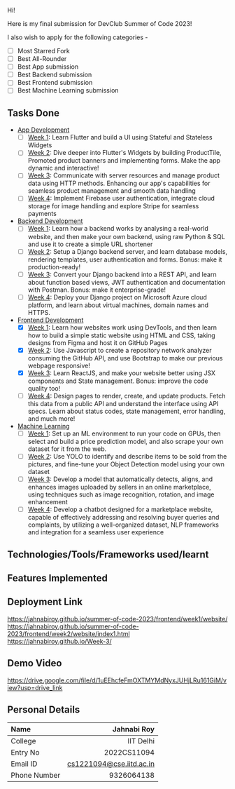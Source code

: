 Hi!

Here is my final submission for DevClub Summer of Code 2023!

I also wish to apply for the following categories - 
<!-- Write [x] in place of [ ] to mark it -->
<!-- Create separate PRs for each category -->
<!-- Make sure the branch matches what you choose here -->

- [ ] Most Starred Fork
- [ ] Best All-Rounder
- [ ] Best App submission
- [ ] Best Backend submission
- [ ] Best Frontend submission
- [ ] Best Machine Learning submission

## Tasks Done
<!-- Write [x] in place of [ ] to mark it as done -->
<!-- Make sure to write about the **BONUS**, if you attempted that too! -->

- [App Development](app)
  - [ ] [Week 1](app/week1): Learn Flutter and build a UI using Stateful and Stateless Widgets
  - [ ] [Week 2](app/week2): Dive deeper into Flutter's Widgets by building ProductTile, Promoted product banners and implementing forms. Make the app dynamic and interactive!
  - [ ] [Week 3](app/week3): Communicate with server resources and manage product data using HTTP methods. Enhancing our app's capabilities for seamless product management and smooth data handling
  - [ ] [Week 4](app/week4): Implement Firebase user authentication, integrate cloud storage for image handling and explore Stripe for seamless payments
- [Backend Development](backend)
  - [ ] [Week 1](backend/week1): Learn how a backend works by analysing a real-world website, and then make your own backend, using raw Python & SQL and use it to create a simple URL shortener
  - [ ] [Week 2](backend/week2): Setup a Django backend server, and learn database models, rendering templates, user authentication and forms. Bonus: make it production-ready!
  - [ ] [Week 3](backend/week3): Convert your Django backend into a REST API, and learn about function based views, JWT authentication and documentation with Postman. Bonus: make it enterprise-grade!
  - [ ] [Week 4](backend/week4): Deploy your Django project on Microsoft Azure cloud platform, and learn about virtual machines, domain names and HTTPS.
- [Frontend Development](frontend)
  - [x] [Week 1](frontend/week1): Learn how websites work using DevTools, and then learn how to build a simple static website using HTML and CSS, taking designs from Figma and host it on GitHub Pages
  - [x] [Week 2](frontend/week2): Use Javascript to create a repository network analyzer consuming the GitHub API, and use Bootstrap to make our previous webpage responsive!
  - [x] [Week 3](frontend/week3): Learn ReactJS, and make your website better using JSX components and State management. Bonus: improve the code quality too!
  - [ ] [Week 4](frontend/week4): Design pages to render, create, and update products. Fetch this data from a public API and understand the interface using API specs. Learn about status codes, state management, error handling, and much more! 
- [Machine Learning](machine-learning)
  - [ ] [Week 1](machine-learning/week1): Set up an ML environment to run your code on GPUs, then select and build a price prediction model, and also scrape your own dataset for it from the web.
  - [ ] [Week 2](machine-learning/week2): Use YOLO to identify and describe items to be sold from the pictures, and fine-tune your Object Detection model using your own dataset
  - [ ] [Week 3](machine-learning/week3): Develop a model that automatically detects, aligns, and enhances images uploaded by sellers in an online marketplace, using techniques such as image recognition, rotation, and image enhancement
  - [ ] [Week 4](machine-learning/week4): Develop a chatbot designed for a marketplace website, capable of effectively addressing and resolving buyer queries and complaints, by utilizing a well-organized dataset, NLP frameworks and integration for a seamless user experience 

## Technologies/Tools/Frameworks used/learnt
<!-- Talk about what all you have learn through this journey, and feel free to also include sources you learnt from -->

## Features Implemented
<!-- Talk about the features you have implemented in these tasks, and how each is useful to the end user -->

## Deployment Link
<!-- For app, build the apk/appbundle and add it in `releases` section of your GitHub Fork -->
<!-- For frontend, give link to the deployed .github.io links -->
https://jahnabiroy.github.io/summer-of-code-2023/frontend/week1/website/
https://jahnabiroy.github.io/summer-of-code-2023/frontend/week2/website/index1.html
https://jahnabiroy.github.io/Week-3/
<!-- For backend, give link to the deployed server, as well as the link to the documentation -->
<!-- For machine learning, give link to the notebooks, and if you were able to deploy then the link to the demo -->

## Demo Video
<!-- Make a short demo video showing what you've made over the summer -->
<!-- Make a youtube video and share the link here! -->
<!-- You can use any screen recording software or video editor like Kinemaster -->
https://drive.google.com/file/d/1uEEhcfeFmOXTMYMdNyxJUHjLRu161GiM/view?usp=drive_link

## Personal Details
| Name         |       Jahnabi Roy        |
| :----------- | ------------: |
| College      |       IIT Delhi        |
| Entry No     |       2022CS11094        |
| Email ID     |     cs1221094@cse.iitd.ac.in          |
| Phone Number |     9326064138          |

<!-- Write your entry number if you are from IITD -->
